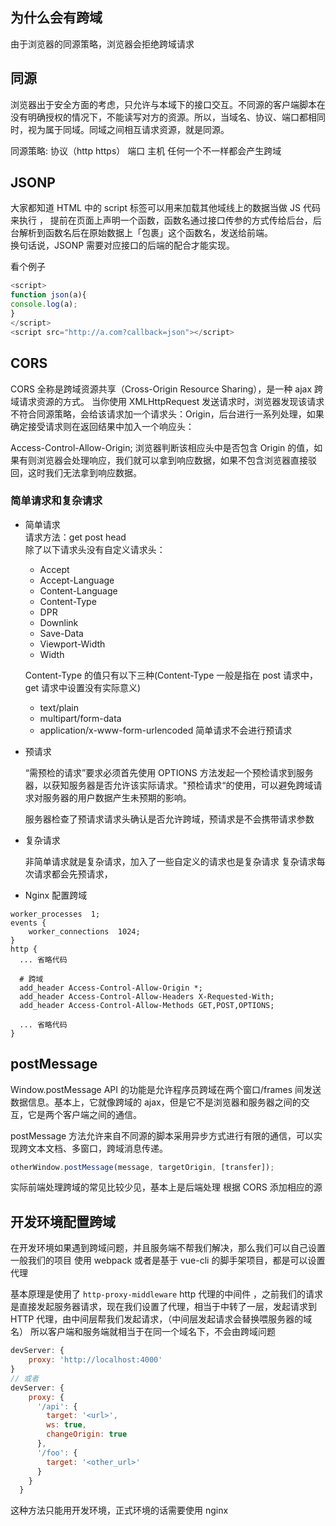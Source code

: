 ## 为什么会有跨域

由于浏览器的同源策略，浏览器会拒绝跨域请求

## 同源

浏览器出于安全方面的考虑，只允许与本域下的接口交互。不同源的客户端脚本在没有明确授权的情况下，不能读写对方的资源。所以，当域名、协议、端口都相同时，视为属于同域。同域之间相互请求资源，就是同源。

同源策略: 协议（http https） 端口 主机 任何一个不一样都会产生跨域

## JSONP

大家都知道 HTML 中的 script 标签可以用来加载其他域线上的数据当做 JS 代码来执行 ，
提前在页面上声明一个函数，函数名通过接口传参的方式传给后台，后台解析到函数名后在原始数据上「包裹」这个函数名，发送给前端。  
 换句话说，JSONP 需要对应接口的后端的配合才能实现。

看个例子

```js
<script>
function json(a){
console.log(a);
}
</script>
<script src="http://a.com?callback=json"></script>
```

## CORS

CORS 全称是跨域资源共享（Cross-Origin Resource Sharing），是一种 ajax 跨域请求资源的方式。
当你使用 XMLHttpRequest 发送请求时，浏览器发现该请求不符合同源策略，会给该请求加一个请求头：Origin，后台进行一系列处理，如果确定接受请求则在返回结果中加入一个响应头：

Access-Control-Allow-Origin; 浏览器判断该相应头中是否包含 Origin 的值，如果有则浏览器会处理响应，我们就可以拿到响应数据，如果不包含浏览器直接驳回，这时我们无法拿到响应数据。

### 简单请求和复杂请求

- 简单请求  
   请求方法：get post head  
   除了以下请求头没有自定义请求头：

  - Accept
  - Accept-Language
  - Content-Language
  - Content-Type
  - DPR
  - Downlink
  - Save-Data
  - Viewport-Width
  - Width

  Content-Type 的值只有以下三种(Content-Type 一般是指在 post 请求中，get 请求中设置没有实际意义)

  - text/plain
  - multipart/form-data
  - application/x-www-form-urlencoded
    简单请求不会进行预请求

- 预请求

  “需预检的请求”要求必须首先使用 OPTIONS 方法发起一个预检请求到服务器，以获知服务器是否允许该实际请求。"预检请求“的使用，可以避免跨域请求对服务器的用户数据产生未预期的影响。

  服务器检查了预请求请求头确认是否允许跨域，预请求是不会携带请求参数

- 复杂请求

  非简单请求就是复杂请求，加入了一些自定义的请求也是复杂请求
  复杂请求每次请求都会先预请求，

- Nginx 配置跨域

```nginx
worker_processes  1;
events {
    worker_connections  1024;
}
http {
  ... 省略代码

  # 跨域
  add_header Access-Control-Allow-Origin *;
  add_header Access-Control-Allow-Headers X-Requested-With;
  add_header Access-Control-Allow-Methods GET,POST,OPTIONS;

  ... 省略代码
}

```

## postMessage

Window.postMessage API 的功能是允许程序员跨域在两个窗口/frames 间发送数据信息。基本上，它就像跨域的 ajax，但是它不是浏览器和服务器之间的交互，它是两个客户端之间的通信。

postMessage 方法允许来自不同源的脚本采用异步方式进行有限的通信，可以实现跨文本文档、多窗口，跨域消息传递。

```js
otherWindow.postMessage(message, targetOrigin, [transfer]);
```

实际前端处理跨域的常见比较少见，基本上是后端处理 根据 CORS 添加相应的源

## 开发环境配置跨域

在开发环境如果遇到跨域问题，并且服务端不帮我们解决，那么我们可以自己设置 一般我们的项目 使用 webpack 或者是基于 vue-cli 的脚手架项目，都是可以设置代理

基本原理是使用了 `http-proxy-middleware` http 代理的中间件 ，之前我们的请求是直接发起服务器请求，现在我们设置了代理，相当于中转了一层，发起请求到 HTTP 代理，由中间层帮我们发起请求，（中间层发起请求会替换喂服务器的域名） 所以客户端和服务端就相当于在同一个域名下，不会由跨域问题

```js
devServer: {
    proxy: 'http://localhost:4000'
}
// 或者
devServer: {
    proxy: {
      '/api': {
        target: '<url>',
        ws: true,
        changeOrigin: true
      },
      '/foo': {
        target: '<other_url>'
      }
    }
  }
```

这种方法只能用开发环境，正式环境的话需要使用 nginx
